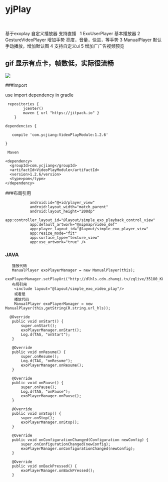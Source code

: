 # yjPlay
 
 
 基于exoplay 自定义播放器 支持直播
  
 1 ExoUserPlayer  基本播放器
 2 GestureVideoPlayer   增加手势  亮度，音量，快进，等手势
 3 ManualPlayer  默认手动播放，增加默认图
 4 支持自定义ui
 5 增加广广告视频预览

 ## gif 显示有点卡，帧数低，实际很流畅

 ![](sss.gif)

 ###Import

 use     import dependency in gradle
 
```
 repositories {
        jcenter()
        maven { url "https://jitpack.io" }
    }
    
dependencies {

   compile 'com.ycjiang:VideoPlayModule:1.2.6'

}

 Maven

<dependency>
  <groupId>com.ycjiang</groupId>
  <artifactId>VideoPlayModule</artifactId>
  <version>1.2.6/version>
  <type>pom</type>
</dependency>

```


 ###布局引用
 ```<com.google.android.exoplayer2.ui.SimpleExoPlayerView
            android:id="@+id/player_view"
            android:layout_width="match_parent"
            android:layout_height="200dp"
            app:controller_layout_id="@layout/simple_exo_playback_control_view"
            app:default_artwork="@mipmap/video_def"
            app:player_layout_id="@layout/simple_exo_player_view"
            app:resize_mode="fit"
            app:surface_type="texture_view"
            app:use_artwork="true" />
 ```
 ###  JAVA
 ```
    播放代码
    ManualPlayer exoPlayerManager = new ManualPlayer(this);
      exoPlayerManager.setPlayUri("http://dlhls.cdn.zhanqi.tv/zqlive/35180_KUDhx.m3u8");
    布局引用
     <include layout="@layout/simple_exo_video_play"/>
     或者是
     播放代码
     ManualPlayer exoPlayerManager = new ManualPlayer(this,getString(R.string.url_hls));
 ```
 ```
   @Override
    public void onStart() {
        super.onStart();
        exoPlayerManager.onStart();
        Log.d(TAG, "onStart");
    }

    @Override
    public void onResume() {
        super.onResume();
        Log.d(TAG, "onResume");
        exoPlayerManager.onResume();
    }

    @Override
    public void onPause() {
        super.onPause();
        Log.d(TAG, "onPause");
        exoPlayerManager.onPause();
    }

    @Override
    public void onStop() {
        super.onStop();
        exoPlayerManager.onStop();
    }

    @Override
    public void onConfigurationChanged(Configuration newConfig) {
        super.onConfigurationChanged(newConfig);
        exoPlayerManager.onConfigurationChanged(newConfig);
    }

    @Override
    public void onBackPressed() {
        exoPlayerManager.onBackPressed();
    }
 ```
